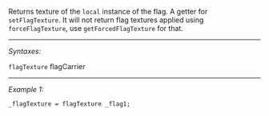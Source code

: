 Returns texture of the `local` instance of the flag. A getter for `setFlagTexture`. It will not return flag textures applied using `forceFlagTexture`, use `getForcedFlagTexture` for that.


---
*Syntaxes:*

`flagTexture` flagCarrier

---
*Example 1:*

```sqf
_flagTexture = flagTexture _flag1;
```